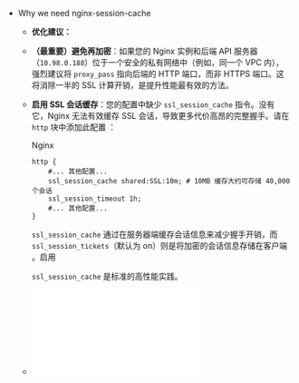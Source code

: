 - Why we need nginx-session-cache
	- **优化建议：**

	- **（最重要）避免再加密**：如果您的 Nginx 实例和后端 API 服务器（`10.98.0.188`）位于一个安全的私有网络中（例如，同一个 VPC 内），强烈建议将 `proxy_pass` 指向后端的 HTTP 端口，而非 HTTPS 端口。这将消除一半的 SSL 计算开销，是提升性能最有效的方法。
	    
	- **启用 SSL 会话缓存**：您的配置中缺少 `ssl_session_cache` 指令。没有它，Nginx 无法有效缓存 SSL 会话，导致更多代价高昂的完整握手。请在 `http` 块中添加此配置 ：  
	    
	    Nginx
	    
	    ```nginx
	    http {
	        #... 其他配置...
	        ssl_session_cache shared:SSL:10m; # 10MB 缓存大约可存储 40,000 个会话
	        ssl_session_timeout 1h;
	        #... 其他配置...
	    }
	    ```
	    
	    `ssl_session_cache` 通过在服务器端缓存会话信息来减少握手开销，而 `ssl_session_tickets`（默认为 on）则是将加密的会话信息存储在客户端 。启用  
	    
	    `ssl_session_cache` 是标准的高性能实践。
	- ![ssl_session_cache](./nginx-session-cache.md)